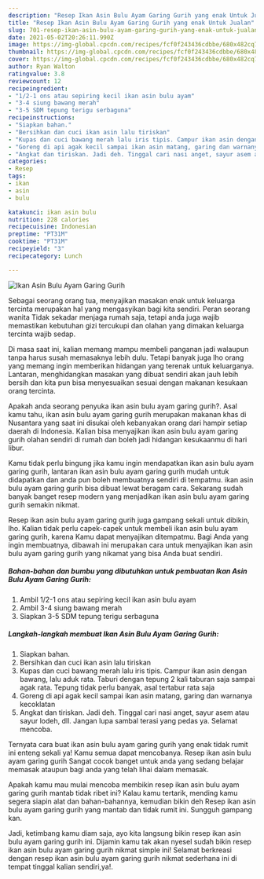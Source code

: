 ```yaml
---
description: "Resep Ikan Asin Bulu Ayam Garing Gurih yang enak Untuk Jualan"
title: "Resep Ikan Asin Bulu Ayam Garing Gurih yang enak Untuk Jualan"
slug: 701-resep-ikan-asin-bulu-ayam-garing-gurih-yang-enak-untuk-jualan
date: 2021-05-02T20:26:11.990Z
image: https://img-global.cpcdn.com/recipes/fcf0f243436cdbbe/680x482cq70/ikan-asin-bulu-ayam-garing-gurih-foto-resep-utama.jpg
thumbnail: https://img-global.cpcdn.com/recipes/fcf0f243436cdbbe/680x482cq70/ikan-asin-bulu-ayam-garing-gurih-foto-resep-utama.jpg
cover: https://img-global.cpcdn.com/recipes/fcf0f243436cdbbe/680x482cq70/ikan-asin-bulu-ayam-garing-gurih-foto-resep-utama.jpg
author: Ryan Walton
ratingvalue: 3.8
reviewcount: 12
recipeingredient:
- "1/2-1 ons atau sepiring kecil ikan asin bulu ayam"
- "3-4 siung bawang merah"
- "3-5 SDM tepung terigu serbaguna"
recipeinstructions:
- "Siapkan bahan."
- "Bersihkan dan cuci ikan asin lalu tiriskan"
- "Kupas dan cuci bawang merah lalu iris tipis. Campur ikan asin dengan bawang, lalu aduk rata. Taburi dengan tepung 2 kali taburan saja sampai agak rata. Tepung tidak perlu banyak, asal tertabur rata saja"
- "Goreng di api agak kecil sampai ikan asin matang, garing dan warnanya kecoklatan"
- "Angkat dan tiriskan. Jadi deh. Tinggal cari nasi anget, sayur asem atau sayur lodeh, dll. Jangan lupa sambal terasi yang pedas ya. Selamat mencoba."
categories:
- Resep
tags:
- ikan
- asin
- bulu

katakunci: ikan asin bulu 
nutrition: 228 calories
recipecuisine: Indonesian
preptime: "PT31M"
cooktime: "PT31M"
recipeyield: "3"
recipecategory: Lunch

---
```



![Ikan Asin Bulu Ayam Garing Gurih](https://img-global.cpcdn.com/recipes/fcf0f243436cdbbe/680x482cq70/ikan-asin-bulu-ayam-garing-gurih-foto-resep-utama.jpg)

Sebagai seorang orang tua, menyajikan masakan enak untuk keluarga tercinta merupakan hal yang mengasyikan bagi kita sendiri. Peran seorang  wanita Tidak sekadar menjaga rumah saja, tetapi anda juga wajib memastikan kebutuhan gizi tercukupi dan olahan yang dimakan keluarga tercinta wajib sedap.

Di masa  saat ini, kalian memang mampu membeli panganan jadi walaupun tanpa harus susah memasaknya lebih dulu. Tetapi banyak juga lho orang yang memang ingin memberikan hidangan yang terenak untuk keluarganya. Lantaran, menghidangkan masakan yang dibuat sendiri akan jauh lebih bersih dan kita pun bisa menyesuaikan sesuai dengan makanan kesukaan orang tercinta. 



Apakah anda seorang penyuka ikan asin bulu ayam garing gurih?. Asal kamu tahu, ikan asin bulu ayam garing gurih merupakan makanan khas di Nusantara yang saat ini disukai oleh kebanyakan orang dari hampir setiap daerah di Indonesia. Kalian bisa menyajikan ikan asin bulu ayam garing gurih olahan sendiri di rumah dan boleh jadi hidangan kesukaanmu di hari libur.

Kamu tidak perlu bingung jika kamu ingin mendapatkan ikan asin bulu ayam garing gurih, lantaran ikan asin bulu ayam garing gurih mudah untuk didapatkan dan anda pun boleh membuatnya sendiri di tempatmu. ikan asin bulu ayam garing gurih bisa dibuat lewat beragam cara. Sekarang sudah banyak banget resep modern yang menjadikan ikan asin bulu ayam garing gurih semakin nikmat.

Resep ikan asin bulu ayam garing gurih juga gampang sekali untuk dibikin, lho. Kalian tidak perlu capek-capek untuk membeli ikan asin bulu ayam garing gurih, karena Kamu dapat menyajikan ditempatmu. Bagi Anda yang ingin membuatnya, dibawah ini merupakan cara untuk menyajikan ikan asin bulu ayam garing gurih yang nikamat yang bisa Anda buat sendiri.

<!--inarticleads1-->

##### Bahan-bahan dan bumbu yang dibutuhkan untuk pembuatan Ikan Asin Bulu Ayam Garing Gurih:

1. Ambil 1/2-1 ons atau sepiring kecil ikan asin bulu ayam
1. Ambil 3-4 siung bawang merah
1. Siapkan 3-5 SDM tepung terigu serbaguna




<!--inarticleads2-->

##### Langkah-langkah membuat Ikan Asin Bulu Ayam Garing Gurih:

1. Siapkan bahan.
1. Bersihkan dan cuci ikan asin lalu tiriskan
1. Kupas dan cuci bawang merah lalu iris tipis. Campur ikan asin dengan bawang, lalu aduk rata. Taburi dengan tepung 2 kali taburan saja sampai agak rata. Tepung tidak perlu banyak, asal tertabur rata saja
1. Goreng di api agak kecil sampai ikan asin matang, garing dan warnanya kecoklatan
1. Angkat dan tiriskan. Jadi deh. Tinggal cari nasi anget, sayur asem atau sayur lodeh, dll. Jangan lupa sambal terasi yang pedas ya. Selamat mencoba.




Ternyata cara buat ikan asin bulu ayam garing gurih yang enak tidak rumit ini enteng sekali ya! Kamu semua dapat mencobanya. Resep ikan asin bulu ayam garing gurih Sangat cocok banget untuk anda yang sedang belajar memasak ataupun bagi anda yang telah lihai dalam memasak.

Apakah kamu mau mulai mencoba membikin resep ikan asin bulu ayam garing gurih mantab tidak ribet ini? Kalau kamu tertarik, mending kamu segera siapin alat dan bahan-bahannya, kemudian bikin deh Resep ikan asin bulu ayam garing gurih yang mantab dan tidak rumit ini. Sungguh gampang kan. 

Jadi, ketimbang kamu diam saja, ayo kita langsung bikin resep ikan asin bulu ayam garing gurih ini. Dijamin kamu tak akan nyesel sudah bikin resep ikan asin bulu ayam garing gurih nikmat simple ini! Selamat berkreasi dengan resep ikan asin bulu ayam garing gurih nikmat sederhana ini di tempat tinggal kalian sendiri,ya!.

